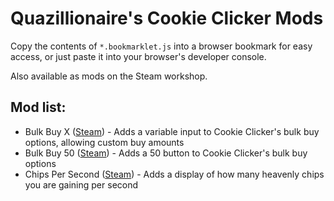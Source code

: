 # Quazillionaire's Cookie Clicker Mods

Copy the contents of `*.bookmarklet.js` into a browser bookmark for easy access, or just paste it into your browser's developer console.

Also available as mods on the Steam workshop.

## Mod list:
- Bulk Buy X ([Steam](https://steamcommunity.com/sharedfiles/filedetails/?id=2820469888)) - Adds a variable input to Cookie Clicker's bulk buy options, allowing custom buy amounts
- Bulk Buy 50 ([Steam](https://steamcommunity.com/sharedfiles/filedetails/?id=2796239524)) - Adds a 50 button to Cookie Clicker's bulk buy options
- Chips Per Second ([Steam](https://steamcommunity.com/sharedfiles/filedetails/?id=2820166963)) - Adds a display of how many heavenly chips you are gaining per second